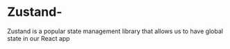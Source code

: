 # Zustand-
Zustand is a popular state management library that allows us to have global state in our React app
